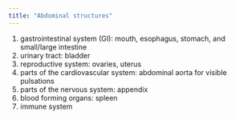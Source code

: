 ```yaml
---
title: "Abdominal structures"
---
```

1) gastrointestinal system (GI): mouth, esophagus, stomach, and small/large intestine
2) urinary tract: bladder
3) reproductive system: ovaries, uterus
4) parts of the cardiovascular system: abdominal aorta for visible pulsations
5) parts of the nervous system: appendix
6) blood forming organs: spleen
7) immune system


